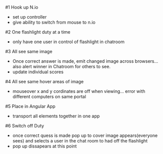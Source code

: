 #1 Hook up N.io
- set up controller
- give ability to switch from mouse to n.io

#2 One flashlight duty at a time
- only have one user in control of flashlight in chatroom

#3 All see same image
- Once correct answer is made, emit changed image across browsers... also alert winner in Chatroom for others to see.
- update individual scores

#4 All see same hover areas of image
- mouseover x and y cordinates are off when viewing... error with different computers on same portal

#5 Place in Angular App
- transport all elements together in one app

#6 Switch off Duty
- once correct quess is made pop up to cover image appears(everyone sees) and selects a user in the chat room to had off the flashlight
- pop up dissapears at this point


